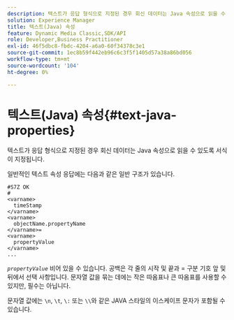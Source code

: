 ```yaml
---
description: 텍스트가 응답 형식으로 지정된 경우 회신 데이터는 Java 속성으로 읽을 수 있도록 서식이 지정됩니다.
solution: Experience Manager
title: 텍스트(Java) 속성
feature: Dynamic Media Classic,SDK/API
role: Developer,Business Practitioner
exl-id: 46f5dbc8-fbdc-4204-a6a0-60f34378c3e1
source-git-commit: 1ec8b59f442eb96c6c3f5f1405d57a38a86bd056
workflow-type: tm+mt
source-wordcount: '104'
ht-degree: 0%

---
```


# 텍스트(Java) 속성{#text-java-properties}

텍스트가 응답 형식으로 지정된 경우 회신 데이터는 Java 속성으로 읽을 수 있도록 서식이 지정됩니다.

일반적인 텍스트 속성 응답에는 다음과 같은 일반 구조가 있습니다.

```
#S7Z OK
#
<varname>
  timeStamp
</varname>
<varname>
  objectName.propertyName
</varname>=
<varname>
  propertyValue
</varname>
...
```

*`propertyValue`* 비어 있을 수 있습니다. 공백은 각 줄의 시작 및 끝과 = 구분 기호 앞 및 뒤에서 선택 사항입니다. 문자열 값을 묶는 데에는 작은 따옴표나 큰 따옴표를 사용할 수 있지만, 필수는 아닙니다.

문자열 값에는 `\n`, `\t`, `\:` 또는 `\\`와 같은 JAVA 스타일의 이스케이프 문자가 포함될 수 있습니다.
